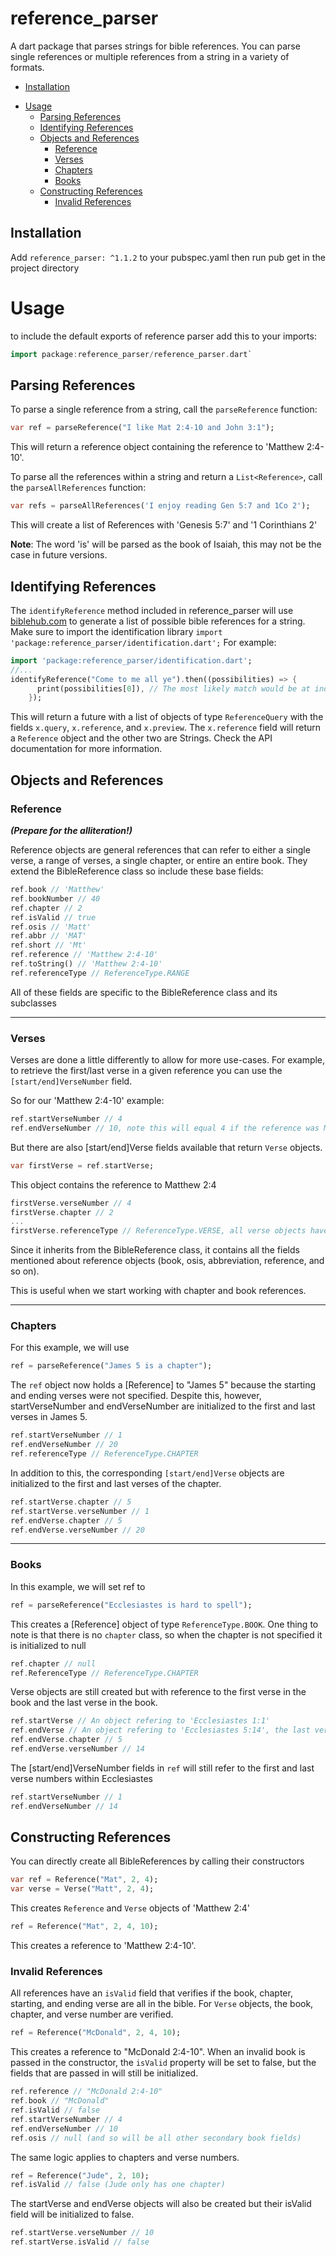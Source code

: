 # reference_parser

A dart package that parses strings for bible references. You can parse single references or
multiple references from a string in a variety of formats.

<!-- toc -->
  * [Installation](#installation)
- [Usage](#usage)
  * [Parsing References](#parsing-references)
  * [Identifying References](#identifying-references)
  * [Objects and References](#objects-and-references)
    + [Reference](#reference)
    + [Verses](#verses)
    + [Chapters](#chapters)
    + [Books](#books)
  * [Constructing References](#constructing-references)
    + [Invalid References](#invalid-references)
<!-- tocstop -->

## Installation
Add `reference_parser: ^1.1.2` to your pubspec.yaml then run pub get in the project directory

# Usage

to include the default exports of reference parser add this to your imports:
```dart
import package:reference_parser/reference_parser.dart`
```

## Parsing References
To parse a single reference from a string, call the `parseReference` function:

```dart
var ref = parseReference("I like Mat 2:4-10 and John 3:1");
```
This will return a reference object containing the reference to 'Matthew 2:4-10'.

To parse all the references within a string and return a `List<Reference>`, call the
`parseAllReferences` function:

```dart
var refs = parseAllReferences('I enjoy reading Gen 5:7 and 1Co 2');
```
This will create a list of References with 'Genesis 5:7' and '1 Corinthians 2'

**Note**: The word 'is' will be parsed as the book of Isaiah, this may not be the case in
future versions.

## Identifying References
The `identifyReference` method included in reference_parser will use [biblehub.com](https://biblehub.com)
to generate a list of possible bible references for a string. Make sure to import the
identification library `import 'package:reference_parser/identification.dart';`
For example:
```dart
import 'package:reference_parser/identification.dart';
//...
identifyReference("Come to me all ye").then((possibilities) => {
      print(possibilities[0]), // The most likely match would be at index 0
    });
```
This will return a future with a list of objects of type `ReferenceQuery` with the fields `x.query`, 
`x.reference`, and `x.preview`. The `x.reference` field will return a `Reference` object and
the other two are Strings. Check the API documentation for more information.

## Objects and References

### Reference
***(Prepare for the alliteration!)***

Reference objects are general references that can refer to either a single verse, a range of verses,
a single chapter, or entire an entire book. They extend the BibleReference class so include these base fields:
```dart
ref.book // 'Matthew'
ref.bookNumber // 40
ref.chapter // 2
ref.isValid // true 
ref.osis // 'Matt'
ref.abbr // 'MAT'
ref.short // 'Mt'
ref.reference // 'Matthew 2:4-10'
ref.toString() // 'Matthew 2:4-10'
ref.referenceType // ReferenceType.RANGE
```
All of these fields are specific to the BibleReference class and its subclasses

-------

### Verses
Verses are done a little differently to allow for more use-cases. For example, to retrieve
the first/last verse in a given reference you can use the `[start/end]VerseNumber` field.

So for our 'Matthew 2:4-10' example:
```dart
ref.startVerseNumber // 4
ref.endVerseNumber // 10, note this will equal 4 if the reference was Matthew 2:4
```

But there are also [start/end]Verse fields available that return `Verse` objects.
```dart
var firstVerse = ref.startVerse;
```

This object contains the reference to Matthew 2:4
```dart
firstVerse.verseNumber // 4
firstVerse.chapter // 2
...
firstVerse.referenceType // ReferenceType.VERSE, all verse objects have the VERSE [ReferenceType]
```
Since it inherits from the BibleReference class, it contains all the fields mentioned
about reference objects (book, osis, abbreviation, reference, and so on).

This is useful when we start working with chapter and book references.

------

### Chapters
For this example, we will use
```dart
ref = parseReference("James 5 is a chapter");
```
The `ref` object now holds a [Reference] to "James 5" because the starting and ending verses were
not specified. Despite this, however, startVerseNumber and endVerseNumber are initialized to
the first and last verses in James 5.
```dart
ref.startVerseNumber // 1
ref.endVerseNumber // 20
ref.referenceType // ReferenceType.CHAPTER
```
In addition to this, the corresponding `[start/end]Verse` objects are initialized to the
first and last verses of the chapter.
```dart
ref.startVerse.chapter // 5
ref.startVerse.verseNumber // 1
ref.endVerse.chapter // 5
ref.endVerse.verseNumber // 20
```

------

### Books

In this example, we will set ref to
```dart
ref = parseReference("Ecclesiastes is hard to spell");
```
This creates a [Reference] object of type `ReferenceType.BOOK`. One thing to note is that
there is no `chapter` class, so when the chapter is not specified it is initialized to null
```dart
ref.chapter // null
ref.ReferenceType // ReferenceType.CHAPTER
```
Verse objects are still created but with reference to the first verse in the book and the
last verse in the book.
```dart
ref.startVerse // An object refering to 'Ecclesiastes 1:1'
ref.endVerse // An object refering to 'Ecclesiastes 5:14', the last verse in Ecclesiastes
ref.endVerse.chapter // 5
ref.endVerse.verseNumber // 14
```
The [start/end]VerseNumber fields in `ref` will still refer to the first and last verse numbers
within Ecclesiastes
```dart
ref.startVerseNumber // 1
ref.endVerseNumber // 14
```

## Constructing References

You can directly create all BibleReferences by calling their constructors
```dart
var ref = Reference("Mat", 2, 4);
var verse = Verse("Matt", 2, 4);
```
This creates `Reference` and `Verse` objects of 'Matthew 2:4'

```dart
ref = Reference("Mat", 2, 4, 10);
```
This creates a reference to 'Matthew 2:4-10'.

### Invalid References

All references have an `isValid` field that verifies if the book, chapter,
starting, and ending verse are all in the bible. For `Verse` objects, the book, chapter,
and verse number are verified.

```dart
ref = Reference("McDonald", 2, 4, 10);
```
This creates a reference to "McDonald 2:4-10". 
When an invalid book is passed in the constructor, the `isValid` property will be set to false, but
the fields that are passed in will still be initialized.
```dart
ref.reference // "McDonald 2:4-10"
ref.book // "McDonald"
ref.isValid // false
ref.startVerseNumber // 4
ref.endVerseNumber // 10
ref.osis // null (and so will be all other secondary book fields)
```

The same logic applies to chapters and verse numbers.
```dart
ref = Reference("Jude", 2, 10);
ref.isValid // false (Jude only has one chapter)
```
The startVerse and endVerse objects will also be created but their isValid field
will be initialized to false.
```dart
ref.startVerse.verseNumber // 10
ref.startVerse.isValid // false
```

